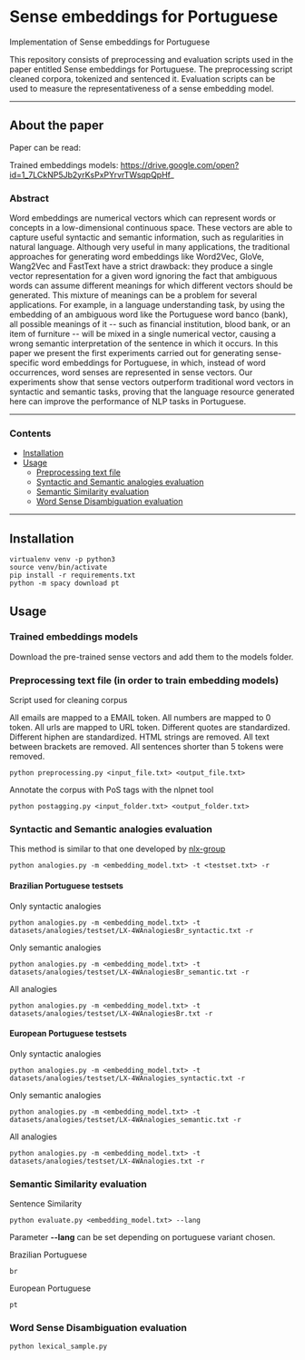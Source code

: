 # Sense embeddings for Portuguese
Implementation of Sense embeddings for Portuguese

This repository consists of preprocessing and evaluation scripts used in the paper entitled Sense embeddings for Portuguese.
The preprocessing script cleaned corpora, tokenized and sentenced it.
Evaluation scripts can be used to measure the representativeness of a sense embedding model.

---

## About the paper

Paper can be read:

Trained embeddings models:
https://drive.google.com/open?id=1_7LCkNP5Jb2yrKsPxPYrvrTWsqpQpHf_

### Abstract

Word embeddings are numerical vectors which can represent words or concepts in a low-dimensional continuous space. These vectors are able to capture useful syntactic and semantic information, such as regularities in natural language. Although very useful in many applications, the traditional approaches for generating word embeddings like Word2Vec, GloVe, Wang2Vec and FastText have a strict drawback: they produce a single vector representation for a given word ignoring the fact that ambiguous words can assume different meanings for which different vectors should be generated. This mixture of meanings can be a problem for several applications. For example, in a language understanding task, by using the embedding of an ambiguous word like the Portuguese word banco (bank), all possible meanings of it -- such as financial institution, blood bank, or an item of furniture -- will be mixed in a single numerical vector, causing a wrong semantic interpretation of the sentence in which it occurs. In this paper we present the first experiments carried out for generating sense-specific word embeddings for Portuguese, in which, instead of word occurrences, word senses are represented in sense vectors. Our experiments show that sense vectors outperform traditional word vectors in syntactic and semantic tasks, proving that the language resource generated here can improve the performance of NLP tasks in Portuguese.

---

### Contents

* [Installation](#installation)
* [Usage](#usage)
  * [Preprocessing text file](#preprocessing-text-file)
  * [Syntactic and Semantic analogies evaluation](#syntactic-and-semantic-analogies-evaluation)
  * [Semantic Similarity evaluation](#semantic-similarity-evaluation)
  * [Word Sense Disambiguation evaluation](#word-sense-disambiguation-evaluation)

---

## Installation
```
virtualenv venv -p python3
source venv/bin/activate
pip install -r requirements.txt
python -m spacy download pt
```

## Usage

### Trained embeddings models

Download the pre-trained sense vectors and add them to the models folder.

### Preprocessing text file (in order to train embedding models)

Script used for cleaning corpus

All emails are mapped to a EMAIL token.
All numbers are mapped to 0 token.
All urls are mapped to URL token.
Different quotes are standardized.
Different hiphen are standardized.
HTML strings are removed.
All text between brackets are removed.
All sentences shorter than 5 tokens were removed.
```
python preprocessing.py <input_file.txt> <output_file.txt>
```

Annotate the corpus with PoS tags with the nlpnet tool
```
python postagging.py <input_folder.txt> <output_folder.txt>
```

### Syntactic and Semantic analogies evaluation

This method is similar to that one developed by [nlx-group](https://github.com/nlx-group/lx-dsemvectors)
```
python analogies.py -m <embedding_model.txt> -t <testset.txt> -r
```
#### Brazilian Portuguese testsets

Only syntactic analogies
```
python analogies.py -m <embedding_model.txt> -t datasets/analogies/testset/LX-4WAnalogiesBr_syntactic.txt -r
```
Only semantic analogies
```
python analogies.py -m <embedding_model.txt> -t datasets/analogies/testset/LX-4WAnalogiesBr_semantic.txt -r
```
All analogies
```
python analogies.py -m <embedding_model.txt> -t datasets/analogies/testset/LX-4WAnalogiesBr.txt -r
```
#### European Portuguese testsets

Only syntactic analogies
```
python analogies.py -m <embedding_model.txt> -t datasets/analogies/testset/LX-4WAnalogies_syntactic.txt -r
```
Only semantic analogies
```
python analogies.py -m <embedding_model.txt> -t datasets/analogies/testset/LX-4WAnalogies_semantic.txt -r
```
All analogies
```
python analogies.py -m <embedding_model.txt> -t datasets/analogies/testset/LX-4WAnalogies.txt -r
```

### Semantic Similarity evaluation

Sentence Similarity
```
python evaluate.py <embedding_model.txt> --lang
```
Parameter **--lang** can be set depending on portuguese variant chosen.

Brazilian Portuguese
```
br
```
European Portuguese
```
pt
```

### Word Sense Disambiguation evaluation
```
python lexical_sample.py
```

